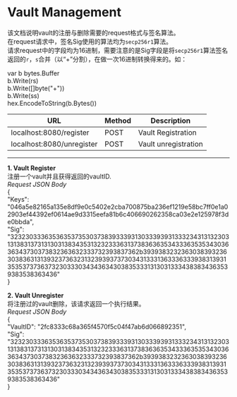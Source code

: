 # Vault Management
该文档说明vault的注册与删除需要的request格式与签名算法。  
在request请求中，签名Sig使用的算法均为`secp256r1`算法。  
请求request中的字段均为16进制，需要注意的是Sig字段是将`secp256r1`算法签名返回的`r`，`s`合并（以“+”分割），在做一次16进制转换得来的。如：  
  
var b bytes.Buffer  
b.Write(rs)  
b.Write([]byte("+"))  
b.Write(ss)  
hex.EncodeToString(b.Bytes())
  
URL     | Method    | Description
-------- | ----- | ------
localhost:8080/register  | POST | Vault Registration
localhost:8080/unregister  | POST | Vault unregistration  

***
**1. Vault Register**   
注册一个vault并且获得返回的vaultID.  
*Request JSON Body*  
{  
  "Keys":  
  "046a5e82165a135e8df9e0c5402e2cba700875ba236ef1219e58bc7ff0e1a02903ef44392ef0614ae9d3315eefa81b6c406690262358ca03e2e125978f3de0bbda",  
  "Sig": "32323033363536353735303738393339313033393931333234313132303131383137313130313834353132323336313738363635343336353534303636343730373832363632333732393837362b3939383232363038393236303836313139323736323132393937373034313331363336333938313931353537373637323033303434363430383533313130313334383834363539383538363436"  
}  

**2. Vault Unregister**  
将注册过的vault删除，该请求返回一个执行结果。  
*Request JSON Body*  
{  
  "VaultID":  "2fc8333c68a365f4570f5c04f47ab6d066892351",  
  "Sig": "32323033363536353735303738393339313033393931333234313132303131383137313130313834353132323336313738363635343336353534303636343730373832363632333732393837362b3939383232363038393236303836313139323736323132393937373034313331363336333938313931353537373637323033303434363430383533313130313334383834363539383538363436"  
}  